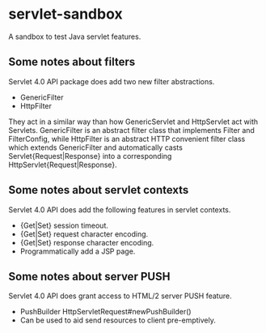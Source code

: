 # servlet-sandbox
A sandbox to test Java servlet features.

## Some notes about filters
Servlet 4.0 API package does add two new filter abstractions.

- GenericFilter
- HttpFilter

They act in a similar way than how GenericServlet and HttpServlet act with Servlets. GenericFilter is an abstract filter class that implements Filter and FilterConfig, while HttpFilter is an abstract HTTP convenient filter class which extends GenericFilter and automatically casts Servlet{Request|Response} into a corresponding HttpServlet{Request|Response}.

## Some notes about servlet contexts
Servlet 4.0 API does add the following features in servlet contexts.

- {Get|Set} session timeout.
- {Get|Set} request character encoding.
- {Get|Set} response character encoding.
- Programmatically add a JSP page.

## Some notes about server PUSH
Servlet 4.0 API does grant access to HTML/2 server PUSH feature.

- PushBuilder HttpServletRequest#newPushBuilder()
- Can be used to aid send resources to client pre-emptively.


